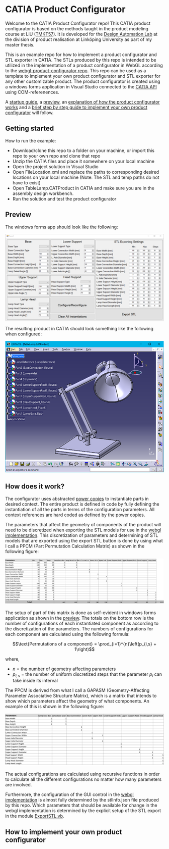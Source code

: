 # CATIA Product Configurator

Welcome to the CATIA Product Configurator repo! This CATIA product configurator is based on the methods taught in the product modeling course at LiU ([TMKT57](https://studieinfo.liu.se/en/kurs/TMKT57/vt-2022)). It is developed for the [Design Automation Lab](https://liu.se/en/research/design-automation-lab) at the division of product realisation at Linköping University as part of my master thesis.

This is an example repo for how to implement a product configurator and STL exporter in CATIA. The STLs produced by this repo is intended to be utilized in the implementation of a product configurator in WebGL according to the [webgl-product-configurator repo](https://github.com/patrikdolsson/webgl-product-configurator). This repo can be used as a template to implement your own product configurator and STL exporter for any other customizable product. The product configurator is created using a windows forms application in Visual Studio connected to the [CATIA API](https://catiadesign.org/_doc/V5Automation/) using COM-referenences. 

A [startup guide](#getting-started), a [preview](#preview), an [explanation of how the product configurator works](#how-does-it-work) and a [brief step by step guide to implement your own product configurator](#how-to-implement-your-own-product-configurator) will follow.

## Getting started

How to run the example:

-   Download/clone this repo to a folder on your machine, or import this repo to your own repo and clone that repo
-   Unzip the CATIA files and place it somewhere on your local machine
-   Open the project solution in Visual Studio
-   Open FileLocation.xml and replace the paths to corresponding desired locations on your local machine (Note: The STL and temp paths do not have to exist)
-   Open TableLamp.CATProduct in CATIA and make sure you are in the assembly design workbench.
-   Run the solution and test the product configurator

## Preview

The windows forms app should look like the following:

![Product configurator](readme-images/product-configurator.png)

The resulting product in CATIA should look something like the following when configured:

![CAD model](readme-images/CAD%20model.png)

## How does it work?

The configurator uses abstracted [power copies](http://catiadoc.free.fr/online/pktug_C2/pktugat0053.htm) to instantiate parts in desired context. The entire product is defined in code by fully defining the instantiation of all the parts in terms of the configuration parameters. All context references are hard coded as defined by the power copies. 

The parameters that affect the geometry of components of the product will need to be discretized when exporting the STL models for use in the [webgl implementation](https://github.com/patrikdolsson/webgl-product-configurator). This discretization of parameters and determining of STL models that are exported using the export STL button is done by using what I call a PPCM (Part Permutation Calculation Matrix) as shown in the following figure:

![Permutation Calculation Matrix](readme-images/PCM.png)

The setup of part of this matrix is done as self-evident in windows forms application as shown in the [preview](#preview). The totals on the bottom row is the number of configurations of each instantiated component as according to the discretization of the parameters. The numbers of configurations for each component are calculated using the following formula:

$$\text{Permutations of a component} = \prod_{i=1}^{n}\left(p_{i,s} + 1\right)$$

where,

-   $n$ = the number of geometry affecting parameters
-   $p_{i,s}$ = the number of uniform discretized steps that the parameter $p_i$ can take inside its interval

The PPCM is derived from what I call a GAPASM (Geometry-Affecting Parameter Associative Structure Matrix), which is a matrix that intends to show which parameters affect the geometry of what components. An example of this is shown in the following figure:

![Geometry-Affecting Parameter Associative Structure Matrix](readme-images/GAPASM.png)

The actual configurations are calculated using recursive functions in order to calculate all the different configurations no matter how many parameters are involved. 

Furthermore, the configuration of the GUI control in the [webgl implementation](https://github.com/patrikdolsson/webgl-product-configurator) is almost fully determined by the stlInfo.json file produced by this repo. Which parameters that should be available for change in the webgl implementation is determined by the explicit setup of the STL export in the module [ExportSTL.vb](https://github.com/patrikdolsson/CATIA-product-configurator/blob/main/CATIA%20Product%20Configurator/CATIA%20Product%20Configurator/ExportSTL.vb).

## How to implement your own product configurator

<!--The current implementation does not support an arbitrary amount of instantiations of a certain power copy out of the box-->